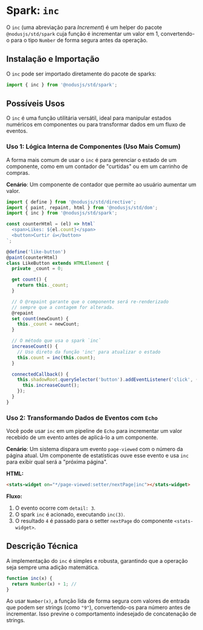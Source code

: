 # Spark: `inc`

O `inc` (uma abreviação para *Increment*) é um helper do pacote `@nodusjs/std/spark` cuja função é incrementar um valor em 1, convertendo-o para o tipo `Number` de forma segura antes da operação.

## Instalação e Importação

O `inc` pode ser importado diretamente do pacote de sparks:

```javascript
import { inc } from '@nodusjs/std/spark';
```

## Possíveis Usos

O `inc` é uma função utilitária versátil, ideal para manipular estados numéricos em componentes ou para transformar dados em um fluxo de eventos.

### Uso 1: Lógica Interna de Componentes (Uso Mais Comum)

A forma mais comum de usar o `inc` é para gerenciar o estado de um componente, como em um contador de "curtidas" ou em um carrinho de compras.

**Cenário**: Um componente de contador que permite ao usuário aumentar um valor.

```javascript
import { define } from '@nodusjs/std/directive';
import { paint, repaint, html } from '@nodusjs/std/dom';
import { inc } from '@nodusjs/std/spark';

const counterHtml = (el) => html`
  <span>Likes: ${el.count}</span>
  <button>Curtir 👍</button>
`;

@define('like-button')
@paint(counterHtml)
class LikeButton extends HTMLElement {
  private _count = 0;

  get count() {
    return this._count;
  }

  // O @repaint garante que o componente será re-renderizado
  // sempre que a contagem for alterada.
  @repaint
  set count(newCount) {
    this._count = newCount;
  }

  // O método que usa o spark `inc`
  increaseCount() {
    // Uso direto da função 'inc' para atualizar o estado
    this.count = inc(this.count);
  }

  connectedCallback() {
    this.shadowRoot.querySelector('button').addEventListener('click', () => {
      this.increaseCount();
    });
  }
}
```

### Uso 2: Transformando Dados de Eventos com `Echo`

Você pode usar `inc` em um pipeline de `Echo` para incrementar um valor recebido de um evento antes de aplicá-lo a um componente.

**Cenário**: Um sistema dispara um evento `page-viewed` com o número da página atual. Um componente de estatísticas ouve esse evento e usa `inc` para exibir qual será a "próxima página".

**HTML:**

```html
<stats-widget on="*/page-viewed:setter/nextPage|inc"></stats-widget>
```

**Fluxo:**

1.  O evento ocorre com `detail: 3`.
2.  O spark `inc` é acionado, executando `inc(3)`.
3.  O resultado `4` é passado para o setter `nextPage` do componente `<stats-widget>`.

## Descrição Técnica

A implementação do `inc` é simples e robusta, garantindo que a operação seja sempre uma adição matemática.

```javascript
function inc(x) {
  return Number(x) + 1; //
}
```

Ao usar `Number(x)`, a função lida de forma segura com valores de entrada que podem ser strings (como `"9"`), convertendo-os para número antes de incrementar. Isso previne o comportamento indesejado de concatenação de strings.
